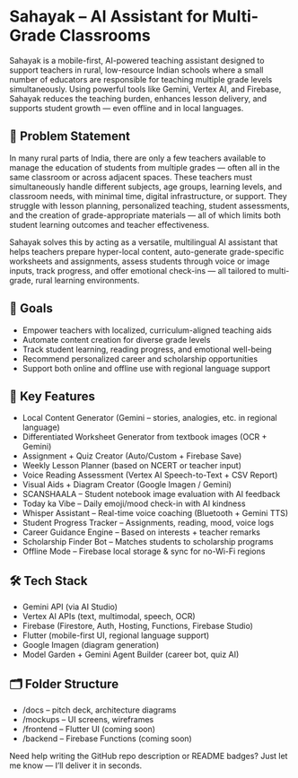 # Sahayak – AI Assistant for Multi-Grade Classrooms

Sahayak is a mobile-first, AI-powered teaching assistant designed to support teachers in rural, low-resource Indian schools where a small number of educators are responsible for teaching multiple grade levels simultaneously. Using powerful tools like Gemini, Vertex AI, and Firebase, Sahayak reduces the teaching burden, enhances lesson delivery, and supports student growth — even offline and in local languages.

## 🧠 Problem Statement

In many rural parts of India, there are only a few teachers available to manage the education of students from multiple grades — often all in the same classroom or across adjacent spaces. These teachers must simultaneously handle different subjects, age groups, learning levels, and classroom needs, with minimal time, digital infrastructure, or support. They struggle with lesson planning, personalized teaching, student assessments, and the creation of grade-appropriate materials — all of which limits both student learning outcomes and teacher effectiveness.

Sahayak solves this by acting as a versatile, multilingual AI assistant that helps teachers prepare hyper-local content, auto-generate grade-specific worksheets and assignments, assess students through voice or image inputs, track progress, and offer emotional check-ins — all tailored to multi-grade, rural learning environments.

## 🎯 Goals

* Empower teachers with localized, curriculum-aligned teaching aids
* Automate content creation for diverse grade levels
* Track student learning, reading progress, and emotional well-being
* Recommend personalized career and scholarship opportunities
* Support both online and offline use with regional language support

## 🌟 Key Features

*  Local Content Generator (Gemini – stories, analogies, etc. in regional language)
*  Differentiated Worksheet Generator from textbook images (OCR + Gemini)
*  Assignment + Quiz Creator (Auto/Custom + Firebase Save)
*  Weekly Lesson Planner (based on NCERT or teacher input)
*  Voice Reading Assessment (Vertex AI Speech-to-Text + CSV Report)
*  Visual Aids + Diagram Creator (Google Imagen / Gemini)
*  SCANSHAALA – Student notebook image evaluation with AI feedback
*  Today ka Vibe – Daily emoji/mood check-in with AI kindness
*  Whisper Assistant – Real-time voice coaching (Bluetooth + Gemini TTS)
*  Student Progress Tracker – Assignments, reading, mood, voice logs
*  Career Guidance Engine – Based on interests + teacher remarks
*  Scholarship Finder Bot – Matches students to scholarship programs
*  Offline Mode – Firebase local storage & sync for no-Wi-Fi regions

## 🛠️ Tech Stack

* Gemini API (via AI Studio)
* Vertex AI APIs (text, multimodal, speech, OCR)
* Firebase (Firestore, Auth, Hosting, Functions, Firebase Studio)
* Flutter (mobile-first UI, regional language support)
* Google Imagen (diagram generation)
* Model Garden + Gemini Agent Builder (career bot, quiz AI)

## 🗂 Folder Structure

* /docs – pitch deck, architecture diagrams
* /mockups – UI screens, wireframes
* /frontend – Flutter UI (coming soon)
* /backend – Firebase Functions (coming soon)


Need help writing the GitHub repo description or README badges? Just let me know — I’ll deliver it in seconds.
